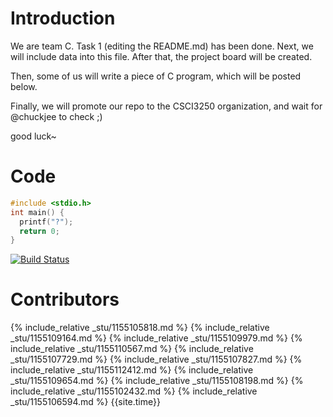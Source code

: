 # Introduction

We are team C. Task 1 (editing the README.md) has been done. Next, we will include data into this file. After that, the project board will be created.

Then, some of us will write a piece of C program, which will be posted below.

Finally, we will promote our repo to the CSCI3250 organization, and wait for @chuckjee to check ;)

good luck~

# Code
```c
#include <stdio.h>
int main() { 
  printf("?"); 
  return 0; 
}
```
[![Build Status](https://travis-ci.com/csci3250-2019/project-team-c.svg?branch=master)](https://travis-ci.com/csci3250-2019/project-team-c)

# Contributors
{% include_relative _stu/1155105818.md %}
{% include_relative _stu/1155109164.md %}
{% include_relative _stu/1155109979.md %}
{% include_relative _stu/1155110567.md %}
{% include_relative _stu/1155107729.md %}
{% include_relative _stu/1155107827.md %}
{% include_relative _stu/1155112412.md %}
{% include_relative _stu/1155109654.md %}
{% include_relative _stu/1155108198.md %}
{% include_relative _stu/1155102432.md %}
{% include_relative _stu/1155106594.md %}
{{site.time}}
